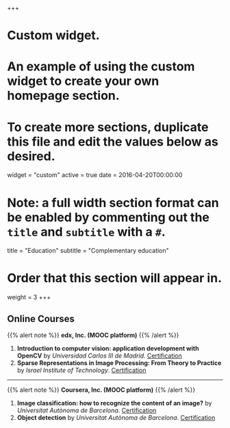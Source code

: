 +++
# Custom widget.
# An example of using the custom widget to create your own homepage section.
# To create more sections, duplicate this file and edit the values below as desired.
widget = "custom"
active = true
date = 2016-04-20T00:00:00

# Note: a full width section format can be enabled by commenting out the `title` and `subtitle` with a `#`.
title = "Education"
subtitle = "Complementary education"

# Order that this section will appear in.
weight = 3
+++
## Online Courses
{{% alert note %}}
**edx, Inc. (MOOC platform)**
{{% /alert %}}
1. **Introduction to computer vision: application development with OpenCV** by *Universidad Carlos III de Madrid*.
[Certification](https://courses.edx.org/certificates/8b7281ca884c4164b95ceae1fcfdae59)  
2. **Sparse Representations in Image Processing: From Theory to Practice** by *Israel Institute of Technology*.
[Certification](https://courses.edx.org/certificates/2be0b82719ff40ec945831c00f7aec59)  
 --- 
{{% alert note %}}
**Coursera, Inc. (MOOC platform)**
{{% /alert %}}
1. **Image classification: how to recognize the content of an image?** by *Universitat Autònoma de Barcelona*.
[Certification](https://www.coursera.org/account/accomplishments/verify/RPHWSV2BYGAZ)  
2. **Object detection** by *Universitat Autònoma de Barcelona*.
[Certification](https://www.coursera.org/account/accomplishments/verify/VVKNLTZR6CPW)  

